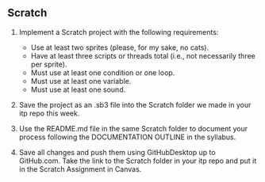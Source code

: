## Scratch

1. Implement a Scratch project with the following requirements:
	- Use at least two sprites (please, for my sake, no cats).
	- Have at least three scripts or threads total (i.e., not necessarily three per sprite).
	- Must use at least one condition or one loop.
	- Must use at least one variable.
	- Must use at least one sound.

2. Save the project as an .sb3 file into the Scratch folder we made in your itp repo this week.

3. Use the README.md file in the same Scratch folder to document your process following the DOCUMENTATION OUTLINE in the syllabus.

4. Save all changes and push them using GitHubDesktop up to GitHub.com. Take the link to the Scratch folder in your itp repo and put it in the Scratch Assignment in Canvas.
